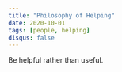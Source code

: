 ```yaml
---
title: "Philosophy of Helping"
date: 2020-10-01
tags: [people, helping]
disqus: false
---
```


Be helpful rather than useful.
